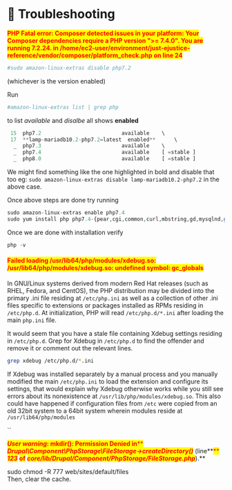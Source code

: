 # 🐞 Troubleshooting

<mark style="color:red;">**PHP Fatal error: Composer detected issues in your platform: Your Composer dependencies require a PHP version ">= 7.4.0". You are running 7.2.24. in /home/ec2-user/environment/just-ejustice-reference/vendor/composer/platform\_check.php on line 24**</mark>

```php
#sudo amazon-linux-extras disable php7.2 
```

(whichever is the version enabled)

Run

```php
#amazon-linux-extras list | grep php
```

to list _available_ and _disalbe_ all shows **enabled**

```php
 15  php7.2                          available    \
 17  **lamp-mariadb10.2-php7.2=latest  enabled**      \
  _  php7.3                          available    \
  _  php7.4                          available    [ =stable ]
  _  php8.0                          available    [ =stable ]
```

We might find something like the one highlighted in bold and disable that too eg: `sudo amazon-linux-extras disable lamp-mariadb10.2-php7.2` in the above case.

Once above steps are done try running

```php
sudo amazon-linux-extras enable php7.4
sudo yum install php php7.4-{pear,cgi,common,curl,mbstring,gd,mysqlnd,gettext,bcmath,json,xml,fpm,intl,zip,imap}
```

Once we are done with installation verify

```php
php -v
```

#### <mark style="color:red;">Failed loading /usr/lib64/php/modules/xdebug.so: /usr/lib64/php/modules/xdebug.so: undefined symbol: gc\_globals</mark>

In GNU/Linux systems derived from modern Red Hat releases (such as RHEL, Fedora, and CentOS), the PHP distribution may be divided into the primary .ini file residing at `/etc/php.ini` as well as a collection of other .ini files specific to extensions or packages installed as RPMs residing in `/etc/php.d`. At initialization, PHP will read `/etc/php.d/*.ini` after loading the main `php.ini` file.

It would seem that you have a stale file containing Xdebug settings residing in `/etc/php.d`. Grep for Xdebug in `/etc/php.d` to find the offender and remove it or comment out the relevant lines.

```bash
grep xdebug /etc/php.d/*.ini
```

If Xdebug was installed separately by a manual process and you manually modified the main `/etc/php.ini` to load the extension and configure its settings, that would explain why Xdebug otherwise works while you still see errors about its nonexistence at `/usr/lib/php/modules/xdebug.so`. This also could have happened if configuration files from `/etc` were copied from an old 32bit system to a 64bit system wherein modules reside at `/usr/lib64/php/modules`

``

_<mark style="color:red;">**User warning**</mark>_<mark style="color:red;">**: mkdir(): Permission Denied in**</mark><mark style="color:red;">** **</mark>_<mark style="color:red;">**Drupal\Component\PhpStorage\FileStorage->createDirectory()**</mark>_<mark style="color:red;">** **</mark><mark style="color:red;">**(line**</mark><mark style="color:red;">** **</mark>_<mark style="color:red;">**123**</mark>_<mark style="color:red;">** **</mark><mark style="color:red;">**of**</mark><mark style="color:red;">** **</mark>_<mark style="color:red;">**core/lib/Drupal/Component/PhpStorage/FileStorage.php**</mark>_<mark style="color:red;">**).**</mark>

sudo chmod -R 777 web/sites/default/files\
Then, clear the cache.
